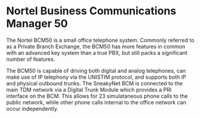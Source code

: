 # Nortel Business Communications Manager 50

The Nortel BCM50 is a small office telephone system.  Commonly
referred to as a Private Branch Exchange, the BCM50 has more features
in common with an advanced key system than a true PBX, but still packs
a significant number of features.

The BCM50 is capable of driving both digital and analog telephones,
can make use of IP telephony via the UNISTIM protocol, and supports
both IP and physical outbound trunks.  The SneakyNet BCM is connected
to the main TDM network via a Digital Trunk Module which provides a
PRI interface on the BCM.  This allows for 23 simulataneous phone
calls to the public network, while other phone calls internal to the
office network can occur independently.
